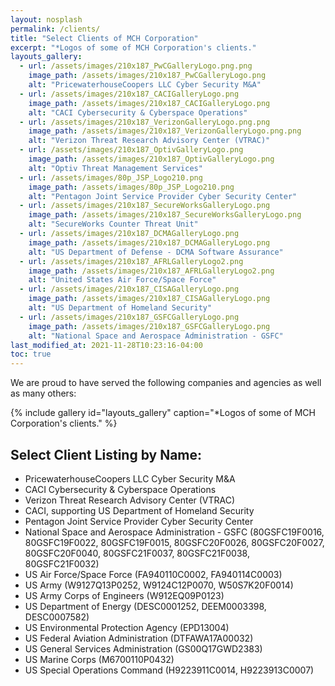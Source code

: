 ```yaml
---
layout: nosplash
permalink: /clients/
title: "Select Clients of MCH Corporation"
excerpt: "*Logos of some of MCH Corporation's clients."
layouts_gallery:
  - url: /assets/images/210x187_PwCGalleryLogo.png.png
    image_path: /assets/images/210x187_PwCGalleryLogo.png
    alt: "PricewaterhouseCoopers LLC Cyber Security M&A"
  - url: /assets/images/210x187_CACIGalleryLogo.png
    image_path: /assets/images/210x187_CACIGalleryLogo.png
    alt: "CACI Cybersecurity & Cyberspace Operations"
  - url: /assets/images/210x187_VerizonGalleryLogo.png.png
    image_path: /assets/images/210x187_VerizonGalleryLogo.png.png
    alt: "Verizon Threat Research Advisory Center (VTRAC)"
  - url: /assets/images/210x187_OptivGalleryLogo.png
    image_path: /assets/images/210x187_OptivGalleryLogo.png
    alt: "Optiv Threat Management Services"  
  - url: /assets/images/80p_JSP_Logo210.png
    image_path: /assets/images/80p_JSP_Logo210.png
    alt: "Pentagon Joint Service Provider Cyber Security Center"
  - url: /assets/images/210x187_SecureWorksGalleryLogo.png
    image_path: /assets/images/210x187_SecureWorksGalleryLogo.png
    alt: "SecureWorks Counter Threat Unit"
  - url: /assets/images/210x187_DCMAGalleryLogo.png
    image_path: /assets/images/210x187_DCMAGalleryLogo.png
    alt: "US Department of Defense - DCMA Software Assurance"
  - url: /assets/images/210x187_AFRLGalleryLogo2.png
    image_path: /assets/images/210x187_AFRLGalleryLogo2.png
    alt: "United States Air Force/Space Force"
  - url: /assets/images/210x187_CISAGalleryLogo.png
    image_path: /assets/images/210x187_CISAGalleryLogo.png
    alt: "US Department of Homeland Security"
  - url: /assets/images/210x187_GSFCGalleryLogo.png
    image_path: /assets/images/210x187_GSFCGalleryLogo.png
    alt: "National Space and Aerospace Administration - GSFC"
last_modified_at: 2021-11-28T10:23:16-04:00
toc: true 
---
```


We are proud to have served the following companies and agencies as well as many others:

{% include gallery id="layouts_gallery" caption="*Logos of some of MCH Corporation's clients." %}

## Select Client Listing by Name:

- PricewaterhouseCoopers LLC Cyber Security M&A
- CACI Cybersecurity & Cyberspace Operations
- Verizon Threat Research Advisory Center (VTRAC)
- CACI, supporting US Department of Homeland Security
- Pentagon Joint Service Provider Cyber Security Center
- National Space and Aerospace Administration - GSFC (80GSFC19F0016, 80GSFC19F0022, 80GSFC19F0015, 80GSFC20F0026, 80GSFC20F0027, 80GSFC20F0040, 80GSFC21F0037, 80GSFC21F0038, 80GSFC21F0032)
- US Air Force/Space Force (FA940110C0002, FA940114C0003)
- US Army (W9127Q13P0252, W9124C12P0070, W50S7K20F0014)
- US Army Corps of Engineers (W912EQ09P0123)
- US Department of Energy (DESC0001252, DEEM0003398, DESC0007582)
- US Environmental Protection Agency (EPD13004)
- US Federal Aviation Administration (DTFAWA17A00032)
- US General Services Administration (GS00Q17GWD2383)
- US Marine Corps (M6700110P0432)
- US Special Operations Command (H9223911C0014, H9223913C0007)
